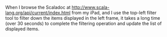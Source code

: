 When I browse the Scaladoc at http://www.scala-lang.org/api/current/index.html from my iPad, and I use the top-left filter tool to filter down the items displayed in the left frame, it takes a long time (over 30 seconds) to complete the filtering operation and update the list of displayed items.


